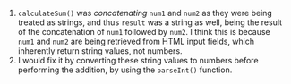 1. `calculateSum()` was *concatenating* `num1` and `num2` as they were being treated as strings, and thus `result` was a string as well, being the result of the concatenation of `num1` followed by `num2`. I think this is because `num1` and `num2` are being retrieved from HTML input fields, which inherently return string values, not numbers.
2. I would fix it by converting these string values to numbers before performing the addition, by using the `parseInt()` function.